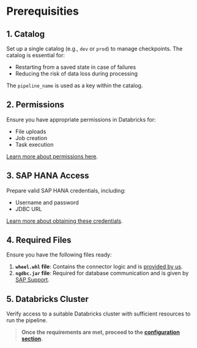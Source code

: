 # Prerequisities
## 1. Catalog
Set up a single catalog (e.g., `dev` or `prod`) to manage checkpoints. The catalog is essential for:  
- Restarting from a saved state in case of failures   
- Reducing the risk of data loss during processing

The `pipeline_name` is used as a key within the catalog.

## 2. Permissions
Ensure you have appropriate permissions in Databricks for:  
- File uploads  
- Job creation  
- Task execution  

[Learn more about permissions here](https://docs.databricks.com/en/jobs/privileges.html).

## 3. SAP HANA Access
Prepare valid SAP HANA credentials, including:  
- Username and password  
- JDBC URL  

[Learn more about obtaining these credentials](https://help.sap.com/docs/SAP_HANA_PLATFORM?locale=en-US).

## 4. Required Files
Ensure you have the following files ready:  
1. **`wheel.whl` file**: Contains the connector logic and is [provided by us](contacts.md).  
2. **`ngdbc.jar` file**: Required for database communication and is given by [SAP Support](https://support.sap.com/en/index.html).  

## 5. Databricks Cluster
Verify access to a suitable Databricks cluster with sufficient resources to run the pipeline.

> **Once the requirements are met, proceed to the [configuration section](configuration).**


